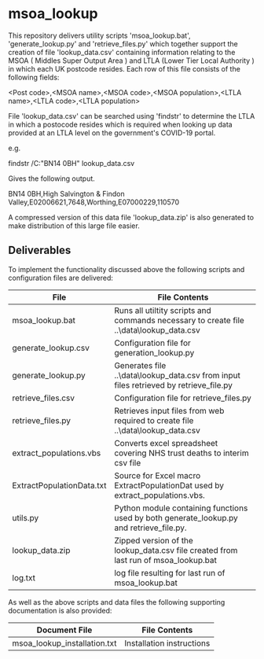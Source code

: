 # msoa_lookup

This repository delivers utility scripts 'msoa_lookup.bat', 'generate_lookup.py' and 'retrieve_files.py' which 
together support the creation of file 'lookup_data.csv' containing information  relating to the MSOA 
( Middles Super Output Area ) and LTLA (Lower Tier Local Authority ) in which each UK  postcode resides. 
Each row of this file consists of the following fields:

\<Post code\>,\<MSOA name\>,\<MSOA code\>,\<MSOA population\>,\<LTLA name\>,\<LTLA code\>,\<LTLA population\>

File 'lookup_data.csv' can be searched using 'findstr' to determine the  LTLA in which a postocode 
resides which is required when looking up data provided at an LTLA level on the government's COVID-19 
portal.

e.g.

findstr /C:"BN14 0BH" lookup_data.csv

Gives the following output.

BN14 0BH,High Salvington & Findon Valley,E02006621,7648,Worthing,E07000229,110570

A compressed version of this data file 'lookup_data.zip' is also generated to
make distribution of this large file easier. 

Deliverables
------------
To implement the functionality discussed above the following scripts and configuration files are delivered:

File | File Contents
------------- | -------------
msoa_lookup.bat | Runs all utiltity scripts and commands necessary to create file ..\data\lookup_data.csv
generate_lookup.csv | Configuration file for generation_lookup.py
generate_lookup.py | Generates file ..\data\lookup_data.csv from input files retrieved by retrieve_file.py
retrieve_files.csv | Configuration file for retrieve_files.py
retrieve_files.py | Retrieves input files from web required to create file ..\data\lookup_data.csv
extract_populations.vbs | Converts excel spreadsheet covering NHS trust deaths to interim csv file 
ExtractPopulationData.txt | Source for Excel macro ExtractPopulationDat used by extract_populations.vbs. 
utils.py | Python module containing functions used by both generate_lookup.py and retrieve_file.py. 
lookup_data.zip | Zipped version of the lookup_data.csv file created from last run of msoa_lookup.bat
log.txt | log file resulting for last run of msoa_lookup.bat


As well as the above scripts and data files the following supporting documentation is also provided:

Document File | File Contents
------------- | -------------
msoa_lookup_installation.txt | Installation instructions